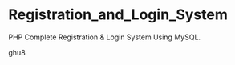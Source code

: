 # Registration_and_Login_System
PHP Complete Registration &amp; Login System Using MySQL.

ghu8




